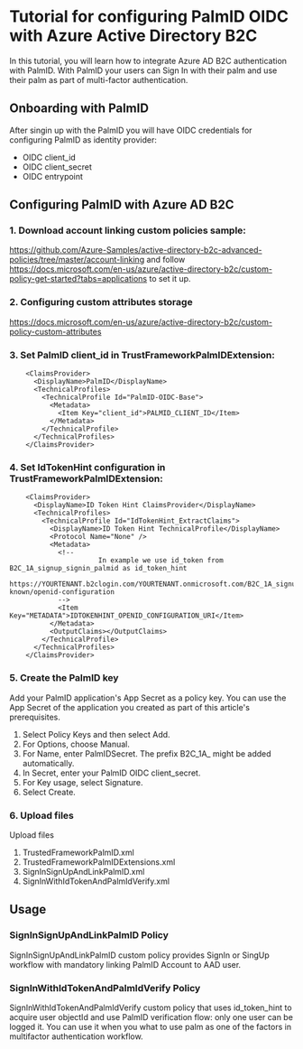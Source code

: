 # Tutorial for configuring PalmID OIDC with Azure Active Directory B2C

In this tutorial, you will learn how to integrate Azure AD B2C authentication with PalmID. With PalmID your users can Sign In with their palm and use their palm as part of multi-factor authentication.

## Onboarding with PalmID

After singin up with the PalmID you will have OIDC credentials for configuring PalmID as identity provider:

* OIDC client_id
* OIDC client_secret
* OIDC entrypoint


## Configuring PalmID with Azure AD B2C

### 1. Download account linking custom policies sample:
https://github.com/Azure-Samples/active-directory-b2c-advanced-policies/tree/master/account-linking
and follow https://docs.microsoft.com/en-us/azure/active-directory-b2c/custom-policy-get-started?tabs=applications to set it up.

### 2. Configuring custom attributes storage
https://docs.microsoft.com/en-us/azure/active-directory-b2c/custom-policy-custom-attributes

### 3. Set PalmID client_id in TrustFrameworkPalmIDExtension:
```
    <ClaimsProvider>
      <DisplayName>PalmID</DisplayName>
      <TechnicalProfiles>
        <TechnicalProfile Id="PalmID-OIDC-Base">
          <Metadata>
            <Item Key="client_id">PALMID_CLIENT_ID</Item>
          </Metadata>
        </TechnicalProfile>
      </TechnicalProfiles>
    </ClaimsProvider>
```

### 4. Set IdTokenHint configuration in TrustFrameworkPalmIDExtension:
```
    <ClaimsProvider>
      <DisplayName>ID Token Hint ClaimsProvider</DisplayName>
      <TechnicalProfiles>
        <TechnicalProfile Id="IdTokenHint_ExtractClaims">
          <DisplayName>ID Token Hint TechnicalProfile</DisplayName>
          <Protocol Name="None" />
          <Metadata>
            <!--
				      In example we use id_token from B2C_1A_signup_signin_palmid as id_token_hint
              https://YOURTENANT.b2clogin.com/YOURTENANT.onmicrosoft.com/B2C_1A_signup_signin_palmid/v2.0/.well-known/openid-configuration
            -->
            <Item Key="METADATA">IDTOKENHINT_OPENID_CONFIGURATION_URI</Item>
          </Metadata>
          <OutputClaims></OutputClaims>
        </TechnicalProfile>
      </TechnicalProfiles>
    </ClaimsProvider>
```

### 5. Create the PalmID key

Add your PalmID application's App Secret as a policy key. You can use the App Secret of the application you created as part of this article's prerequisites.

1. Select Policy Keys and then select Add.
2. For Options, choose Manual.
3. For Name, enter PalmIDSecret. The prefix B2C_1A_ might be added automatically.
4. In Secret, enter your PalmID OIDC client_secret.
5. For Key usage, select Signature.
6. Select Create.


### 6. Upload files
Upload files
1. TrustedFrameworkPalmID.xml
2. TrustedFrameworkPalmIDExtensions.xml
3. SignInSignUpAndLinkPalmID.xml
4. SignInWithIdTokenAndPalmIdVerify.xml

## Usage

### SignInSignUpAndLinkPalmID Policy
SignInSignUpAndLinkPalmID custom policy provides SignIn or SingUp workflow with mandatory linking PalmID Account to AAD user.

### SignInWithIdTokenAndPalmIdVerify Policy
SignInWithIdTokenAndPalmIdVerify custom policy that uses id_token_hint to acquire user objectId and use PalmID verification flow: only one user can be logged it. You can use it when you what to use palm as one of the factors in multifactor authentication workflow.
